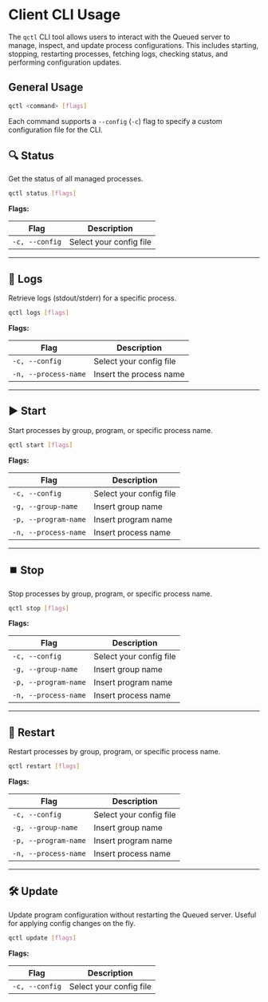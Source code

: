 # Client CLI Usage

The `qctl` CLI tool allows users to interact with the Queued server to manage, inspect, and update process configurations. This includes starting, stopping, restarting processes, fetching logs, checking status, and performing configuration updates.

## General Usage

```bash
qctl <command> [flags]
```

Each command supports a `--config` (`-c`) flag to specify a custom configuration file for the CLI.

## 🔍 Status

Get the status of all managed processes.

```bash
qctl status [flags]
```

**Flags:**

| Flag           | Description             |
| -------------- | ----------------------- |
| `-c, --config` | Select your config file |

---

## 📄 Logs

Retrieve logs (stdout/stderr) for a specific process.

```bash
qctl logs [flags]
```

**Flags:**

|Flag|Description|
|---|---|
|`-c, --config`|Select your config file|
|`-n, --process-name`|Insert the process name|

---

## ▶️ Start

Start processes by group, program, or specific process name.

```bash
qctl start [flags]
```

**Flags:**

|Flag|Description|
|---|---|
|`-c, --config`|Select your config file|
|`-g, --group-name`|Insert group name|
|`-p, --program-name`|Insert program name|
|`-n, --process-name`|Insert process name|

---

## ⏹️ Stop

Stop processes by group, program, or specific process name.

```bash
qctl stop [flags]
```

**Flags:**

|Flag|Description|
|---|---|
|`-c, --config`|Select your config file|
|`-g, --group-name`|Insert group name|
|`-p, --program-name`|Insert program name|
|`-n, --process-name`|Insert process name|

---

## 🔁 Restart

Restart processes by group, program, or specific process name.

```bash
qctl restart [flags]
```

**Flags:**

|Flag|Description|
|---|---|
|`-c, --config`|Select your config file|
|`-g, --group-name`|Insert group name|
|`-p, --program-name`|Insert program name|
|`-n, --process-name`|Insert process name|

---

## 🛠️ Update

Update program configuration without restarting the Queued server. Useful for applying config changes on the fly.

```bash
qctl update [flags]
```

**Flags:**

|Flag|Description|
|---|---|
|`-c, --config`|Select your config file|

